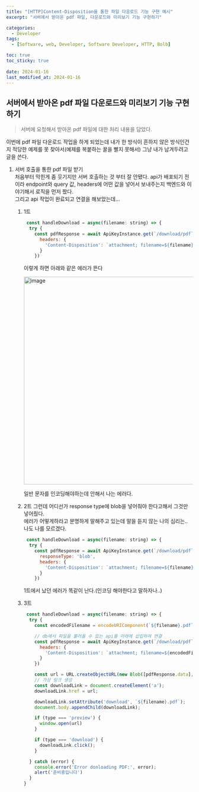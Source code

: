 ```yaml
---
title: "[HTTP]Content-Disposition을 통한 파일 다운로드 기능 구현 예시"
excerpt: "서버에서 받아온 pdf 파일, 다운로드와 미리보기 기능 구현하기"

categories:
  - Developer
tags:
  - [Software, web, Developer, Software Developer, HTTP, Bolb]

toc: true
toc_sticky: true
 
date: 2024-01-16
last_modified_at: 2024-01-16
---
```


## 서버에서 받아온 pdf 파일 다운로드와 미리보기 기능 구현하기
> 서버에 요청해서 받아온 pdf 파일에 대한 처리 내용을 담았다.

이번에 pdf 파일 다운로드 작업을 하게 되었는데 내가 한 방식이 흔하지 않은 방식인건지 적당한 예제를 못 찾아서(예제를 복붙하는 꿀을 빨지 못해서) 그냥 내가 남겨두려고 글을 쓴다.

1. 서버 호출을 통한 pdf 파일 받기    
    처음부터 막힌게 좀 웃기지만 서버 호출하는 것 부터 잘 안됐다.
    api가 배포되기 전이라 endpoint와 query 값, headers에 어떤 값을 넣어서 보내주는지 백엔드와 이야기해서 로직을 먼저 짰다.    
    그리고 api 작업이 완료되고 연결을 해보았는데... 
    1. 1트

        ```jsx
         const handleDownload = async(filename: string) => {
          try {
            const pdfResponse = await ApiKeyInstance.get(`/download/pdf`, {
              headers: {
                'Content-Disposition': `attachment; filename=${filename}.pdf`,
              }
            })
        ```

        이렇게 하면 아래와 같은 에러가 뜬다    

        <img width="560" alt="image" src="https://github.com/sunmerrr/sunmerrr.github.io/assets/65106740/dbdbb7f8-0f46-4310-bbc0-aa9df65fbad0">

        일반 문자를 인코딩해야하는데 안해서 나는 에러다.

    1. 2트
        그런데 어디선가 response type에 blob을 넣어줘야 한다고해서 그것만 넣어줬다.    
        에러가 어떻게하라고 분명하게 말해주고 있는데 말을 듣지 않는 나의 심리는.. 나도 나를 모르겠다.
        ```jsx
         const handleDownload = async(filename: string) => {
          try {
            const pdfResponse = await ApiKeyInstance.get(`/download/pdf`, {
              responseType: 'blob',
              headers: {
                'Content-Disposition': `attachment; filename=${filename}.pdf`,
              }
            })
        ```
        1트에서 났던 에러가 똑같이 난다.(인코딩 해야한다고 말하자나..)

    1. 3트

        ```jsx
         const handleDownload = async(filename: string) => {
          try {
            const encodedFilename = encodeURIComponent(`${filename}.pdf`);

            // db에서 파일을 불러올 수 있는 api를 아래에 삽입하여 연결
            const pdfResponse = await ApiKeyInstance.get(`/download/pdf`, {
              headers: {
                'Content-Disposition': `attachment; filename=${encodedFilename}.pdf`,
              }
            })
        ```


        ```jsx
            const url = URL.createObjectURL(new Blob([pdfResponse.data], {type: 'application/pdf'}));
            // 가상 링크 생성
            const downloadLink = document.createElement('a');
            downloadLink.href = url;

            downloadLink.setAttribute('download', `${filename}.pdf`);
            document.body.appendChild(downloadLink);

            if (type === 'preview') {
              window.open(url)
            }

            if (type === 'download') {
              downloadLink.click();
            }

          } catch (error) {
            console.error('Error donloading PDF:', error);
            alert('준비중입니다')
          }
        }
        ```